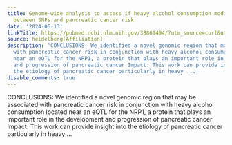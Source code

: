 ```yaml
---
title: Genome-wide analysis to assess if heavy alcohol consumption modifies the association
  between SNPs and pancreatic cancer risk
date: '2024-06-13'
linkTitle: https://pubmed.ncbi.nlm.nih.gov/38869494/?utm_source=curl&utm_medium=rss&utm_campaign=pubmed-2&utm_content=1FakS-2QOkCT8HsMOQP1bCRQ4YzyumYOmxmF0moLsQ3dFB1E9V&fc=20220326224207&ff=20240613182215&v=2.18.0.post9+e462414
source: heidelberg[Affiliation]
description: 'CONCLUSIONS: We identified a novel genomic region that may be associated
  with pancreatic cancer risk in conjunction with heavy alcohol consumption located
  near an eQTL for the NRP1, a protein that plays an important role in the development
  and progression of pancreatic cancer Impact: This work can provide insight into
  the etiology of pancreatic cancer particularly in heavy ...'
disable_comments: true
---
```

CONCLUSIONS: We identified a novel genomic region that may be associated with pancreatic cancer risk in conjunction with heavy alcohol consumption located near an eQTL for the NRP1, a protein that plays an important role in the development and progression of pancreatic cancer Impact: This work can provide insight into the etiology of pancreatic cancer particularly in heavy ...